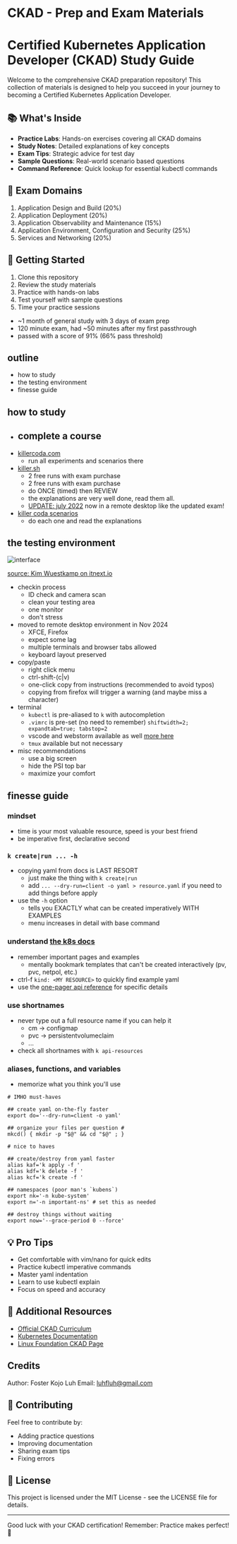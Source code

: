 # CKAD - Prep and Exam Materials

# Certified Kubernetes Application Developer (CKAD) Study Guide

Welcome to the comprehensive CKAD preparation repository! This collection of materials is designed to help you succeed in your journey to becoming a Certified Kubernetes Application Developer.

## 📚 What's Inside

- **Practice Labs**: Hands-on exercises covering all CKAD domains
- **Study Notes**: Detailed explanations of key concepts
- **Exam Tips**: Strategic advice for test day
- **Sample Questions**: Real-world scenario based questions
- **Command Reference**: Quick lookup for essential kubectl commands

## 🎯 Exam Domains

1. Application Design and Build (20%)
2. Application Deployment (20%) 
3. Application Observability and Maintenance (15%)
4. Application Environment, Configuration and Security (25%)
5. Services and Networking (20%)

## 🚀 Getting Started

1. Clone this repository
2. Review the study materials
3. Practice with hands-on labs
4. Test yourself with sample questions
5. Time your practice sessions

- ~1 month of general study with 3 days of exam prep
- 120 minute exam, had ~50 minutes after my first passthrough
- passed with a score of 91% (66% pass threshold)

## outline
- how to study
- the testing environment
- finesse guide

## how to study

- complete a course
  - 
- [killercoda.com](https://killercoda.com/login)
  - run all experiments and scenarios there
- [killer.sh](https://killer.sh/)
  - 2 free runs with exam purchase
  - 2 free runs with exam purchase
  - do ONCE (timed) then REVIEW
  - the explanations are very well done, read them all.
  - [UPDATE: july 2022](https://twitter.com/_killer_shell/status/1548205851940229120?s=20&t=O9b0xhvhWuaOwRVAkKsRzQ) now in a remote desktop like the updated exam!
- [killer coda scenarios](https://killercoda.com/killer-shell-cka)
  - do each one and read the explanations

## the testing environment
![interface](https://miro.medium.com/max/875/1*EzwMAPg4-XuBBWqt6WTmLQ.png)

[source: Kim Wuestkamp on itnext.io](https://itnext.io/cks-cka-ckad-changed-terminal-to-remote-desktop-157a26c1d5e)

- checkin process
  - ID check and camera scan
  - clean your testing area
  - one monitor
  - don't stress
- moved to remote desktop environment in Nov 2024
  - XFCE, Firefox
  - expect some lag
  - multiple terminals and browser tabs allowed
  - keyboard layout preserved
- copy/paste
  - right click menu
  - ctrl-shift-(c|v)
  - one-click copy from instructions (recommended to avoid typos)
  - copying from firefox will trigger a warning (and maybe miss a character)
- terminal
  - `kubectl` is pre-aliased to `k` with autocompletion
  - `.vimrc` is pre-set (no need to remember) `shiftwidth=2; expandtab=true; tabstop=2`
  - vscode and webstorm available as well [more here](https://docs.linuxfoundation.org/tc-docs/certification/lf-handbook2/exam-user-interface#virtual-machine-jsnad-and-jsnsd-exams-only)
  - `tmux` available but not necessary
- misc recommendations
  - use a big screen
  - hide the PSI top bar
  - maximize your comfort

## finesse guide

### mindset
- time is your most valuable resource, speed is your best friend
- be imperative first, declarative second

### `k create|run ... -h`
- copying yaml from docs is LAST RESORT
  - just make the thing with `k create|run`
  - add `... --dry-run=client -o yaml > resource.yaml` if you need to add things before apply
- use the `-h` option
  - tells you EXACTLY what can be created imperatively WITH EXAMPLES
  - menu increases in detail with base command

### understand [the k8s docs](https://kubernetes.io/docs/home/)
- remember important pages and examples
  - mentally bookmark templates that can't be created interactively (pv, pvc, netpol, etc.)
- ctrl-f `kind: <MY RESOURCE>` to quickly find example yaml
- use the [one-pager api reference](https://kubernetes.io/docs/reference/generated/kubernetes-api/v1.24/) for specific details

### use shortnames
- never type out a full resource name if you can help it
  - cm -> configmap
  - pvc -> persistentvolumeclaim
  - ...
- check all shortnames with `k api-resources`

### aliases, functions, and variables
- memorize what you think you'll use

```{bash}
# IMHO must-haves

## create yaml on-the-fly faster
export do='--dry-run=client -o yaml'

## organize your files per question #
mkcd() { mkdir -p "$@" && cd "$@" ; }
```

```{bash}
# nice to haves

## create/destroy from yaml faster
alias kaf='k apply -f '
alias kdf='k delete -f '
alias kcf='k create -f '

## namespaces (poor man's `kubens`)
export nk='-n kube-system'
export n='-n important-ns' # set this as needed

## destroy things without waiting
export now='--grace-period 0 --force'
```

## 💡 Pro Tips

- Get comfortable with vim/nano for quick edits
- Practice kubectl imperative commands
- Master yaml indentation
- Learn to use kubectl explain
- Focus on speed and accuracy

## 🔗 Additional Resources

- [Official CKAD Curriculum](https://github.com/cncf/curriculum)
- [Kubernetes Documentation](https://kubernetes.io/docs/)
- [Linux Foundation CKAD Page](https://training.linuxfoundation.org/certification/certified-kubernetes-application-developer-ckad/)

## Credits

Author: Foster Kojo Luh
Email: luhfluh@gmail.com

## 🤝 Contributing

Feel free to contribute by:
- Adding practice questions
- Improving documentation
- Sharing exam tips
- Fixing errors

## 📝 License

This project is licensed under the MIT License - see the LICENSE file for details.

---
Good luck with your CKAD certification! Remember: Practice makes perfect! 🎉


